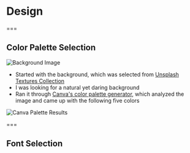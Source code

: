 # Design

===

## Color Palette Selection

<!-- .slide: class="layout-image-left" -->

![Background Image](dakboard/img/purply-derply-background.jpg)

-   Started with the background, which was selected from [Unsplash Textures Collection](https://unsplash.com/t/textures-patterns)
-   I was looking for a natural yet daring background
-   Ran it through [Canva's color palette generator](https://www.canva.com/colors/color-palette-generator/), which analyzed the image and came up with the following five colors

![Canva Palette Results](dakboard/img/purply-derply-canva-palette.png)

===

## Font Selection

